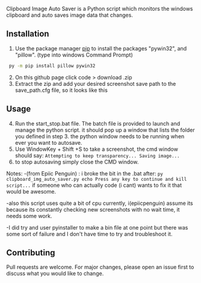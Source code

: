 Clipboard Image Auto Saver is a Python script which monitors the windows clipboard and auto saves image data that changes.

## Installation

1. Use the package manager [pip](https://pip.pypa.io/en/stable/) to install the packages "pywin32", and "pillow".
(type into windows Command Prompt)

```bash
 py -m pip install pillow pywin32
```
2. On this github page click code > download .zip
3. Extract the zip and add your desired screenshot save path to the save_path.cfg file, so it looks like this

## Usage

4. Run the start_stop.bat file. The batch file is provided to launch and manage the python script. it should pop up a window that lists the folder you defined in step 3. the python window needs to be running when ever you want to autosave. 
5. Use WindowKey + Shift +S to take a screenshot, the cmd window should say:
`Attempting to keep transparency...
Saving image...
`
6. to stop autosaving simply close the CMD window. 

Notes:
-(from Epiic Penguin) : i broke the bit in the .bat after:
`py clipboard_img_auto_saver.py
echo Press any key to continue and kill script...`
if someone who can actually code (i cant) wants to fix it that would be awesome. 

-also this script uses quite a bit of cpu currently, i(epiicpenguin) assume its because its constantly checking new screenshots with no wait time, it needs some work. 

-I did try and user pyinstaller to make a bin file at one point but there was some sort of failure and I don't have time to try and troubleshoot it.

## Contributing
Pull requests are welcome. For major changes, please open an issue first to discuss what you would like to change.
